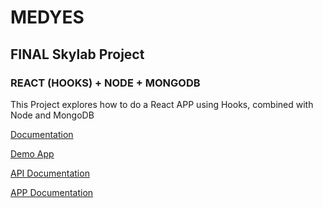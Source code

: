 # MEDYES

## FINAL Skylab Project

### REACT (HOOKS) + NODE + MONGODB
This Project explores how to do a React APP using Hooks, combined with Node and MongoDB

[Documentation](medyes-doc\README.md)

[Demo App](medyes.surge.sh)

[API Documentation](medyes-api\README.md)

[APP Documentation](medyes-app\README.md)
